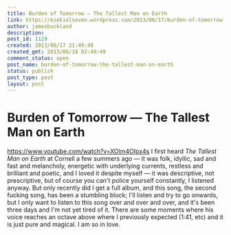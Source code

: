 ```yaml
---
title: Burden of Tomorrow — The Tallest Man on Earth
link: https://ezekielseven.wordpress.com/2013/06/17/burden-of-tomorrow-the-tallest-man-on-earth/
author: jamesbuckland
description: 
post_id: 1129
created: 2013/06/17 21:49:49
created_gmt: 2013/06/18 02:49:49
comment_status: open
post_name: burden-of-tomorrow-the-tallest-man-on-earth
status: publish
post_type: post
layout: post
---
```


# Burden of Tomorrow — The Tallest Man on Earth

https://www.youtube.com/watch?v=XOlm4OIpx4s I first heard _The Tallest Man on Earth_ at Cornell a few summers ago — it was folk, idyllic, sad and fast and melancholy, energetic with underlying currents, restless and brilliant and poetic, and I loved it despite myself — it was descriptive, not prescriptive, but of course you can't police yourself constantly, I listened anyway. But only recently did I get a full album, and this song, the second fucking song, has been a stumbling block; I'll listen and try to go onwards, but I only want to listen to this song over and over and over, and it's been three days and I'm not yet tired of it. There are some moments where his voice reaches an octave above where I previously expected (1:41, etc) and it is just pure and magical. I am so in love.